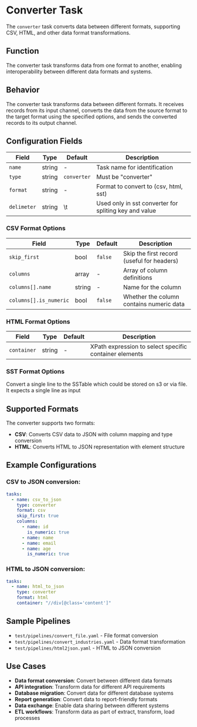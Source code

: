 # Converter Task

The `converter` task converts data between different formats, supporting CSV, HTML, and other data format transformations.

## Function

The converter task transforms data from one format to another, enabling interoperability between different data formats and systems.

## Behavior

The converter task transforms data between different formats. It receives records from its input channel, converts the data from the source format to the target format using the specified options, and sends the converted records to its output channel.

## Configuration Fields

| Field | Type | Default | Description |
|-------|------|---------|-------------|
| `name` | string | - | Task name for identification |
| `type` | string | `converter` | Must be "converter" |
| `format` | string | - | Format to convert to (csv, html, sst) |
| `delimeter` | string| \t | Used only in sst converter for spliting key and value| 

### CSV Format Options

| Field | Type | Default | Description |
|-------|------|---------|-------------|
| `skip_first` | bool | `false` | Skip the first record (useful for headers) |
| `columns` | array | - | Array of column definitions |
| `columns[].name` | string | - | Name for the column |
| `columns[].is_numeric` | bool | `false` | Whether the column contains numeric data |

### HTML Format Options

| Field | Type | Default | Description |
|-------|------|---------|-------------|
| `container` | string | - | XPath expression to select specific container elements |

### SST Format Options
Convert a single line to the SSTable which could be stored on s3 or via file. It expects a single line as input

## Supported Formats

The converter supports two formats:
- **CSV**: Converts CSV data to JSON with column mapping and type conversion
- **HTML**: Converts HTML to JSON representation with element structure

## Example Configurations

### CSV to JSON conversion:
```yaml
tasks:
  - name: csv_to_json
    type: converter
    format: csv
    skip_first: true
    columns:
      - name: id
        is_numeric: true
      - name: name
      - name: email
      - name: age
        is_numeric: true
```

### HTML to JSON conversion:
```yaml
tasks:
  - name: html_to_json
    type: converter
    format: html
    container: "//div[@class='content']"
```

## Sample Pipelines

- `test/pipelines/convert_file.yaml` - File format conversion
- `test/pipelines/convert_industries.yaml` - Data format transformation
- `test/pipelines/html2json.yaml` - HTML to JSON conversion

## Use Cases

- **Data format conversion**: Convert between different data formats
- **API integration**: Transform data for different API requirements
- **Database migration**: Convert data for different database systems
- **Report generation**: Convert data to report-friendly formats
- **Data exchange**: Enable data sharing between different systems
- **ETL workflows**: Transform data as part of extract, transform, load processes